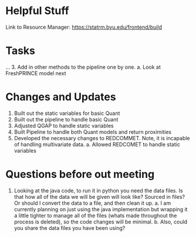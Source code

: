 # Helpful Stuff

Link to Resource Manager:
https://statrm.byu.edu/frontend/build

# Tasks
...
3. Add in other methods to the pipeline one by one. 
    a. Look at FreshPRINCE model next


# Changes and Updates
1. Built out the static variables for basic Quant
2. Built out the pipeline to handle basic Quant
3. Adjusted QGAP to handle static variables
4. Built Pipeline to handle both Quant models and return proximities
5. Developed the necessary changes to REDCOMMET. Note, it is incapable of handling multivariate data. 
    a. Allowed REDCOMET to handle static variables

# Questions before out meeting
1. Looking at the java code, to run it in python you need the data files. Is that how all of the data we will be given will look like? Sourced in files? Or should I convert the data to a file, and then clean it up. 
    a. I am currently planning on just using the java implementation but wrapping it a little tighter to manage all of the files (whats made throughout the process is deleted), so the code changes will be minimal. 
    b. Also, could you share the data files you have been using?